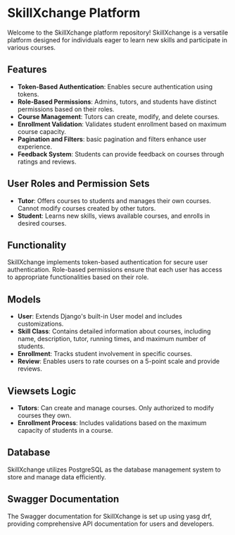 # SkillXchange Platform

Welcome to the SkillXchange platform repository! SkillXchange is a versatile platform designed for individuals eager to learn new skills and participate in various courses.

## Features

- **Token-Based Authentication**: Enables secure authentication using tokens.
- **Role-Based Permissions**: Admins, tutors, and students have distinct permissions based on their roles.
- **Course Management**: Tutors can create, modify, and delete courses.
- **Enrollment Validation**: Validates student enrollment based on maximum course capacity.
- **Pagination and Filters**: basic pagination and filters enhance user experience.
- **Feedback System**: Students can provide feedback on courses through ratings and reviews.

## User Roles and Permission Sets

- **Tutor**: Offers courses to students and manages their own courses. Cannot modify courses created by other tutors.
- **Student**: Learns new skills, views available courses, and enrolls in desired courses.

## Functionality

SkillXchange implements token-based authentication for secure user authentication. Role-based permissions ensure that each user has access to appropriate functionalities based on their role.

## Models

- **User**: Extends Django's built-in User model and includes customizations.
- **Skill Class**: Contains detailed information about courses, including name, description, tutor, running times, and maximum number of students.
- **Enrollment**: Tracks student involvement in specific courses.
- **Review**: Enables users to rate courses on a 5-point scale and provide reviews.

## Viewsets Logic

- **Tutors**: Can create and manage courses. Only authorized to modify courses they own.
- **Enrollment Process**: Includes validations based on the maximum capacity of students in a course.

## Database

SkillXchange utilizes PostgreSQL as the database management system to store and manage data efficiently.

## Swagger Documentation

The Swagger documentation for SkillXchange is set up using yasg drf, providing comprehensive API documentation for users and developers.
